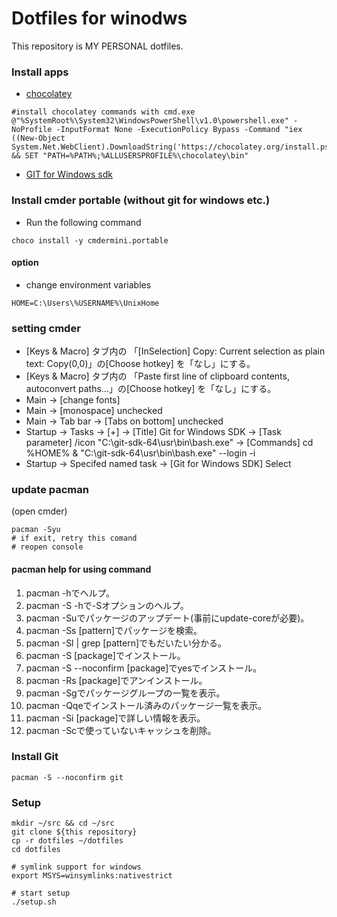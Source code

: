 # Dotfiles for winodws

This repository is MY PERSONAL dotfiles.

### Install apps
 - [chocolatey](https://chocolatey.org/install)
```
#install chocolatey commands with cmd.exe
@"%SystemRoot%\System32\WindowsPowerShell\v1.0\powershell.exe" -NoProfile -InputFormat None -ExecutionPolicy Bypass -Command "iex ((New-Object System.Net.WebClient).DownloadString('https://chocolatey.org/install.ps1'))" && SET "PATH=%PATH%;%ALLUSERSPROFILE%\chocolatey\bin"

```
 - [GIT for Windows sdk](https://github.com/git-for-windows/build-extra/releases)

### Install cmder portable (without git for windows etc.)
 - Run the following command
```
choco install -y cmdermini.portable
```

#### option
 - change environment variables
```
HOME=C:\Users\%USERNAME%\UnixHome
```

### setting cmder
 - [Keys & Macro] タブ内の 「[InSelection] Copy: Current selection as plain text: Copy(0,0)」の[Choose hotkey] を「なし」にする。
 - [Keys & Macro] タブ内の 「Paste first line of clipboard contents, autoconvert paths…」の[Choose hotkey] を「なし」にする。
 - Main -> [change fonts]
 - Main -> [monospace] unchecked
 - Main -> Tab bar -> [Tabs on bottom] unchecked
 - Startup -> Tasks -> [+]
    -> [Title] Git for Windows SDK
    -> [Task parameter] /icon "C:\git-sdk-64\usr\bin\bash.exe"
    -> [Commands] cd %HOME% & "C:\git-sdk-64\usr\bin\bash.exe" --login -i
 - Startup -> Specifed named task
    -> [Git for Windows SDK] Select

### update pacman
(open cmder)
```
pacman -Syu
# if exit, retry this comand
# reopen console
```

#### pacman help for using command
1. pacman -hでヘルプ。
1. pacman -S -hで-Sオプションのヘルプ。
1. pacman -Suでパッケージのアップデート(事前にupdate-coreが必要)。
1. pacman -Ss [pattern]でパッケージを検索。
1. pacman -Sl | grep [pattern]でもだいたい分かる。
1. pacman -S [package]でインストール。
1. pacman -S --noconfirm [package]でyesでインストール。
1. pacman -Rs [package]でアンインストール。
1. pacman -Sgでパッケージグループの一覧を表示。
1. pacman -Qqeでインストール済みのパッケージ一覧を表示。
1. pacman -Si [package]で詳しい情報を表示。
1. pacman -Scで使っていないキャッシュを削除。

### Install Git
```
pacman -S --noconfirm git
```

### Setup
```
mkdir ~/src && cd ~/src
git clone ${this repository}
cp -r dotfiles ~/dotfiles
cd dotfiles

# symlink support for windows
export MSYS=winsymlinks:nativestrict

# start setup
./setup.sh
```

